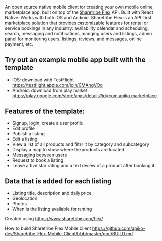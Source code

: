An open source native mobile client for creating your own mobile online marketplace app, built on top of the [Sharetribe Flex](https://www.sharetribe.com/flex/) API. Built with React Native. Works with both iOS and Android.
Sharetribe Flex is an API-first marketplace solution that provides customizable features for rental or service bookings in any industry: availability calendar and scheduling, search, messaging and notifications, manging users and listings, admin panel for monitoring users, listings, reviews, and messages, online payment, etc.

## Try out an example mobile app built with the template

- iOS: download with TestFlight https://testflight.apple.com/join/QMAngVOo
- Android: download from play market https://play.google.com/store/apps/details?id=com.apiko.marketplace 


## Features of the template:

- Signup, login, create a user profile
- Edit profile
- Publish a listing
- Edit a listing
- View a list of all products and filter it by category and subcategory
- Display a map to show where the products are located
- Messaging between users
- Request to book a listing
- Leave a five star rating and a text review of a product after booking it

## Data that is added for each listing

- Listing title, description and daily price
- Geolocation
- Photos
- When is the listing available for renting

Created using https://www.sharetribe.com/flex/

How to build Sharetribe Flex Mobile Client https://github.com/apiko-dev/Sharetribe-Flex-Mobile-Client/blob/master/doc/BUILD.md
